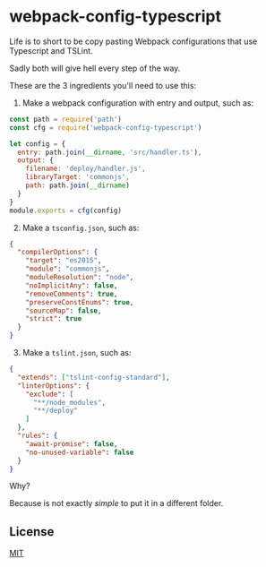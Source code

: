 # webpack-config-typescript

Life is to short to be copy pasting Webpack configurations that use Typescript and TSLint.

Sadly both will give hell every step of the way.

These are the 3 ingredients you'll need to use this:

1. Make a webpack configuration with entry and output, such as:

```javascript
const path = require('path')
const cfg = require('webpack-config-typescript')

let config = {
  entry: path.join(__dirname, 'src/handler.ts'),
  output: {
    filename: 'deploy/handler.js',
    libraryTarget: 'commonjs',
    path: path.join(__dirname)
  }
}
module.exports = cfg(config)

```

2. Make a `tsconfig.json`, such as:

```json
{
  "compilerOptions": {
    "target": "es2015",
    "module": "commonjs",
    "moduleResolution": "node",
    "noImplicitAny": false,
    "removeComments": true,
    "preserveConstEnums": true,
    "sourceMap": false,
    "strict": true
  }
}
```

3. Make a `tslint.json`, such as:

```json
{
  "extends": ["tslint-config-standard"],
  "linterOptions": {
    "exclude": [
      "**/node_modules",
      "**/deploy"
    ]
  },
  "rules": {
    "await-promise": false,
    "no-unused-variable": false
  }
}
```

Why?

Because is not exactly *simple* to put it in a different folder.

## License

[MIT](http://www.opensource.org/licenses/mit-license.php)
